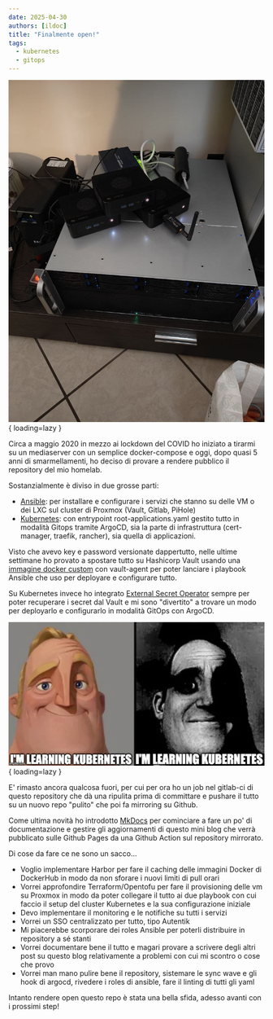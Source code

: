 ```yaml
---
date: 2025-04-30
authors: [ildoc]
title: "Finalmente open!"
tags:
  - kubernetes
  - gitops
---
```

![Homelab 2025](/assets/images/homelab2025.jpg){ loading=lazy }

Circa a maggio 2020 in mezzo ai lockdown del COVID ho iniziato a tirarmi su un mediaserver con un semplice docker-compose e oggi, dopo quasi 5 anni di smarmellamenti, ho deciso di provare a rendere pubblico il repository del mio homelab.

Sostanzialmente è diviso in due grosse parti:

- [Ansible](https://github.com/ildoc/homelab/tree/main/ansible): per installare e configurare i servizi che stanno su delle VM o dei LXC sul cluster di Proxmox (Vault, Gitlab, PiHole)
- [Kubernetes](https://github.com/ildoc/homelab/tree/main/kubernetes): con entrypoint root-applications.yaml gestito tutto in modalità Gitops tramite ArgoCD, sia la parte di infrastruttura (cert-manager, traefik, rancher), sia quella di applicazioni.

Visto che avevo key e password versionate dappertutto, nelle ultime settimane ho provato a spostare tutto su Hashicorp Vault usando una [immagine docker custom](https://github.com/ildoc/ansible-vault) con vault-agent per poter lanciare i playbook Ansible che uso per deployare e configurare tutto.

Su Kubernetes invece ho integrato [External Secret Operator](https://external-secrets.io/latest/) sempre per poter recuperare i secret dal Vault e mi sono "divertito" a trovare un modo per deployarlo e configurarlo in modalità GitOps con ArgoCD.

![I'm learning Kubernetes](/assets/images/img_1.png){ loading=lazy }

E' rimasto ancora qualcosa fuori, per cui per ora ho un job nel gitlab-ci di questo repository che dà una ripulita prima di committare e pushare il tutto su un nuovo repo "pulito" che poi fa mirroring su Github.

Come ultima novità ho introdotto [MkDocs](https://squidfunk.github.io/mkdocs-material/) per cominciare a fare un po' di documentazione e gestire gli aggiornamenti di questo mini blog che verrà pubblicato sulle Github Pages da una Github Action sul repository mirrorato.

Di cose da fare ce ne sono un sacco...

- Voglio implementare Harbor per fare il caching delle immagini Docker di DockerHub in modo da non sforare i nuovi limiti di pull orari
- Vorrei approfondire Terraform/Opentofu per fare il provisioning delle vm su Proxmox in modo da poter collegare il tutto ai due playbook con cui faccio il setup del cluster Kubernetes e la sua configurazione iniziale
- Devo implementare il monitoring e le notifiche su tutti i servizi
- Vorrei un SSO centralizzato per tutto, tipo Autentik
- Mi piacerebbe scorporare dei roles Ansible per poterli distribuire in repository a sé stanti
- Vorrei documentare bene il tutto e magari provare a scrivere degli altri post su questo blog relativamente a problemi con cui mi scontro o cose che provo
- Vorrei man mano pulire bene il repository, sistemare le sync wave e gli hook di argocd, rivedere i roles di ansible, fare il linting di tutti gli yaml

Intanto rendere open questo repo è stata una bella sfida, adesso avanti con i prossimi step!
